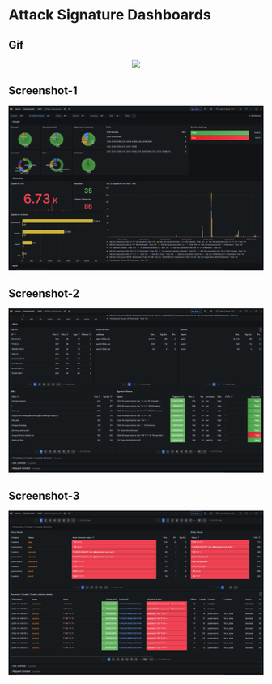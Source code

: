 # Attack Signature Dashboards

## Gif
<p align="center">
<img width="720" src="../images/sig.gif"/>
</p>

## Screenshot-1
<p align="center">
<img width="720" src="../images/sig-1.png"/>
</p>

## Screenshot-2
<p align="center">
<img width="720" src="../images/sig-2.png"/>
</p>

## Screenshot-3
<p align="center">
<img width="720" src="../images/sig-3.png"/>
</p>
